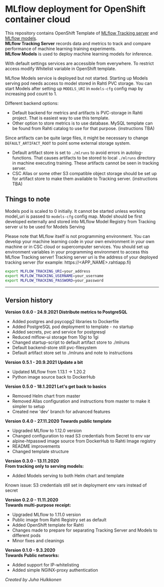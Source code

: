 # MLflow deployment for OpenShift container cloud

This repository contains OpenShift Template of [MLflow Tracking server](https://mlflow.org/docs/latest/tracking.html) and [MLflow models](https://mlflow.org/docs/latest/models.html).  
**MLflow Tracking Server** records data and metrics to track and compare performance of machine learning training experiments.  
**MLflow Models** is used to deploy machine learning models for inference.  

With default settings services are accessible from everywhere. To restrict access modify Whitelist variable
in OpenShift template.  

MLflow Models service is deployed but not started. Starting up Models serving pod needs access to model stored in Rahti PVC storage.
You can start Models after setting up
`MODELS_URI` in `models-cfg` config map by increasing pod count to 1. 

Different backend options:
- Default backend for metrics and artifacts is PVC-storage in Rahti project. That is easiest way to use this template.
- Other option to store metrics is to use database. MySQL template can be found from Rahti catalog to use for that purpose. (instructions TBA) 

Since artifacts can be quite large files, it might be necessary to change `DEFAULT_ARTIFACT_ROOT` to point some external storage system.
- Default artifact store is set to `./mlruns` to avoid errors in autolog-functions. That causes artifacts to be stored to local `./mlruns` directory in machine executing training. These artifacts cannot be seen in tracking server.
- CSC Allas or some other S3 compatible object storage should be set up for artifact store to make them available to Tracking server. (instructions TBA)

## Things to note

Models pod is scaled to 0 initially. It cannot be started unless working model_uri
is passed to `models-cfg` config map. Model should be first developed externally and 
stored into MLflow Model Registry from Tracking server ui to be used for Models Serving

Please note that MLflow itself is not programming environment. You can develop your machine learning code in your own environment 
in your own machine or in CSC cloud or supercomputer services.
You should set up environment variables in your programming environment to access this MLflow Tracking server!
Tracking server uri is the address of your deployed tracking server (for example: https://<APP_NAME>.rahtiapp.fi)
```bash
export MLFLOW_TRACKING_URI=your_address
export MLFLOW_TRACKING_USERNAME=your_username
export MLFLOW_TRACKING_PASSWORD=your_password
```

---

## Version history
**Version 0.6.0 - 24.9.2021
Distribute metrics to PostgreSQL**
- Added postgres and psycopg2 libraries to Dockerfile
- Added PostgreSQL pod deployment to template - no startup
- Added secrets, pvc and service for postgresql
- Reduced mlflow-ui storage from 10gi to 1gi
- Changed startup-script to default artifact store to ./mlruns
- Default backend-store still pvc-filesystem
- Default artifact store set to ./mlruns and note to instructions

**Version 0.5.1 - 20.9.2021
Update a bit**
- Updated MLflow from 1.13.1 -> 1.20.2
- Python image source back to DockerHub

**Version 0.5.0 - 18.1.2021
Let's get back to basics**
- Removed Helm chart from master
- Removed Allas configuration and instructions from master to make it simpler to setup 
- Created new 'dev' branch for advanced features

**Version 0.4.0 - 27.11.2020
Towards public template**
- Upgraded MLflow to 1.12.0 version
- Changed configuration to read S3 credentials from Secret to env var 
- alpine-htpasswd image source from DockerHub to Rahti Image registry
- README improvements
- Changed template structure

**Version 0.3.0 - 13.11.2020  
From tracking only to serving models:**
- Added Models serving to both Helm chart and template

Known issue: S3 credentials still set in deployment env vars instead of secret

**Version 0.2.0 - 11.11.2020  
Towards multi-purpose receipt:**
- Upgraded MLflow to 1.11.0 version
- Public image from Rahti Registry set as default
- Added OpenShift template for Rahti
- Changes made to prepare for separating Tracking Server and Models to different pods
- Minor fixes and cleanings

**Version 0.1.0 - 9.3.2020  
Towards Public networks:**
- Added support for IP-whitelisting
- Added simple NGINX-proxy authentication


*Created by Juha Hulkkonen*
